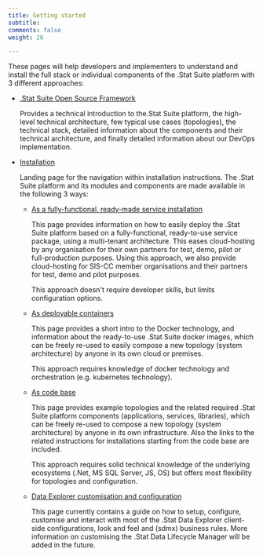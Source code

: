 ```yaml
---
title: Getting started
subtitle: 
comments: false
weight: 20

---
```


These pages will help developers and implementers to understand and install the full stack or individual components of the .Stat Suite platform with 3 different approaches:

* [.Stat Suite Open Source Framework](/getting-started/framework)  
 
  Provides a technical introduction to the.Stat Suite platform, the high-level technical architecture,  few typical use cases (topologies), the technical stack, detailed information about the components and their technical architecture, and finally detailed information about our DevOps implementation.

* [Installation](/getting-started/installation)  

  Landing page for the navigation within installation instructions. The .Stat Suite platform and its modules and components are made available in the following 3 ways:

  * [As a fully-functional, ready-made service installation](/getting-started/installation/as-a-service)  

    This page provides information on how to easily deploy the .Stat Suite platform based on a fully-functional, ready-to-use service package, using a multi-tenant architecture. This eases cloud-hosting by any organisation for their own partners for test, demo, pilot or full-production purposes. Using this approach, we also provide cloud-hosting for SIS-CC member organisations and their partners for test, demo and pilot purposes.
    
    This approach doesn't require developer skills, but limits configuration options.

  * [As deployable containers](/getting-started/installation/as-container)  

    This page provides a short intro to the Docker technology, and information about the ready-to-use .Stat Suite docker images, which can be freely re-used to easily compose a new topology (system architecture) by anyone in its own cloud or premises.
    
    This approach requires knowledge of docker technology and orchestration (e.g. kubernetes technology).

  * [As code base](/getting-started/installation/from-code-base)  

    This page provides example topologies and the related required .Stat Suite platform components (applications, services, libraries), which can be freely re-used to compose a new topology (system architecture) by anyone in its own infrastructure. Also the links to the related instructions for installations starting from the code base are included.
    
    This approach requires solid technical knowledge of the underlying ecosystems (.Net, MS SQL Server, JS, OS) but offers most flexibility for topologies and configuration.

  * [Data Explorer customisation and configuration](/getting-started/installation/de-customisation-configuration)

    This page currently contains a guide on how to setup, configure, customise and interact with most of the .Stat Data Explorer client-side configurations, look and feel and (sdmx) business rules. More information on customising the .Stat Data Lifecycle Manager will be added in the future.